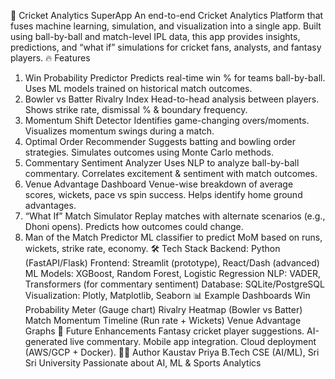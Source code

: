 🏏 Cricket Analytics SuperApp
An end-to-end Cricket Analytics Platform that fuses machine learning, simulation, and visualization into a single app. Built using ball-by-ball and match-level IPL data, this app provides insights, predictions, and “what if” simulations for cricket fans, analysts, and fantasy players.
🔥 Features
1. Win Probability Predictor
Predicts real-time win % for teams ball-by-ball.
Uses ML models trained on historical match outcomes.
2. Bowler vs Batter Rivalry Index
Head-to-head analysis between players.
Shows strike rate, dismissal % & boundary frequency.
3. Momentum Shift Detector
Identifies game-changing overs/moments.
Visualizes momentum swings during a match.
4. Optimal Order Recommender
Suggests batting and bowling order strategies.
Simulates outcomes using Monte Carlo methods.
5. Commentary Sentiment Analyzer
Uses NLP to analyze ball-by-ball commentary.
Correlates excitement & sentiment with match outcomes.
6. Venue Advantage Dashboard
Venue-wise breakdown of average scores, wickets, pace vs spin success.
Helps identify home ground advantages.
7. “What If” Match Simulator
Replay matches with alternate scenarios (e.g., Dhoni opens).
Predicts how outcomes could change.
8. Man of the Match Predictor
ML classifier to predict MoM based on runs, wickets, strike rate, economy.
🛠️ Tech Stack
Backend: Python (FastAPI/Flask)
Frontend: Streamlit (prototype), React/Dash (advanced)
ML Models: XGBoost, Random Forest, Logistic Regression
NLP: VADER, Transformers (for commentary sentiment)
Database: SQLite/PostgreSQL
Visualization: Plotly, Matplotlib, Seaborn
📊 Example Dashboards
Win Probability Meter (Gauge chart)
Rivalry Heatmap (Bowler vs Batter)
Match Momentum Timeline (Run rate + Wickets)
Venue Advantage Graphs
🚀 Future Enhancements
Fantasy cricket player suggestions.
AI-generated live commentary.
Mobile app integration.
Cloud deployment (AWS/GCP + Docker).
👨‍💻 Author
Kaustav Priya
B.Tech CSE (AI/ML), Sri Sri University
Passionate about AI, ML & Sports Analytics
